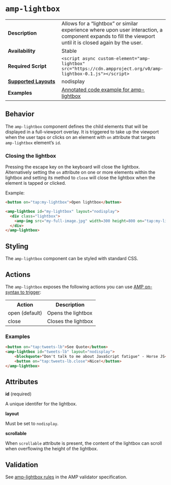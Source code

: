 <!---
Copyright 2015 The AMP HTML Authors. All Rights Reserved.

Licensed under the Apache License, Version 2.0 (the "License");
you may not use this file except in compliance with the License.
You may obtain a copy of the License at

      http://www.apache.org/licenses/LICENSE-2.0

Unless required by applicable law or agreed to in writing, software
distributed under the License is distributed on an "AS-IS" BASIS,
WITHOUT WARRANTIES OR CONDITIONS OF ANY KIND, either express or implied.
See the License for the specific language governing permissions and
limitations under the License.
-->

# <a name="amp-lightbox"></a> `amp-lightbox`

<table>
  <tr>
    <td width="40%"><strong>Description</strong></td>
    <td>Allows for a “lightbox” or similar experience where upon user interaction, a component expands to fill the viewport until it is closed again by the user.</td>
  </tr>
  <tr>
    <td width="40%"><strong>Availability</strong></td>
    <td>Stable</td>
  </tr>
  <tr>
    <td width="40%"><strong>Required Script</strong></td>
    <td><code>&lt;script async custom-element="amp-lightbox" src="https://cdn.ampproject.org/v0/amp-lightbox-0.1.js">&lt;/script></code></td>
  </tr>
  <tr>
    <td class="col-fourty"><strong><a href="https://www.ampproject.org/docs/guides/responsive/control_layout.html">Supported Layouts</a></strong></td>
    <td>nodisplay</td>
  </tr>
  <tr>
    <td width="40%"><strong>Examples</strong></td>
    <td><a href="https://ampbyexample.com/components/amp-lightbox/">Annotated code example for amp-lightbox</a></td>
  </tr>
</table>

## Behavior

The `amp-lightbox` component defines the child elements that will be displayed in a full-viewport overlay. It is triggered to take up the viewport when the user taps or clicks on an element with `on` attribute that targets `amp-lightbox` element’s `id`.

### Closing the lightbox
Pressing the escape key on the keyboard will close the lightbox.
Alternatively setting the `on` attribute on one or more elements within the lightbox and setting its method to `close` will close the lightbox when the element is tapped or clicked.

Example:
```html
<button on="tap:my-lightbox">Open lightbox</button>

<amp-lightbox id="my-lightbox" layout="nodisplay">
  <div class="lightbox">
    <amp-img src="my-full-image.jpg" width=300 height=800 on="tap:my-lightbox.close">
  </div>
</amp-lightbox>
```

## Styling

The `amp-lightbox` component can be styled with standard CSS.

## Actions
The `amp-lightbox` exposes the following actions you can use [AMP on-syntax to trigger](https://github.com/ampproject/amphtml/blob/master/spec/amp-actions-and-events.md):

<table>
  <tr>
    <th>Action</th>
    <th>Description</th>
  </tr>
  <tr>
    <td>open (default)</td>
    <td>Opens the lightbox</td>
  </tr>
  <tr>
    <td>close</td>
    <td>Closes the lightbox</td>
  </tr>
</table>

### Examples

```html
<button on="tap:tweets-lb">See Quote</button>
<amp-lightbox id="tweets-lb" layout="nodisplay">
    <blockquote>"Don't talk to me about JavaScript fatigue" - Horse JS</blockquote>
    <button on="tap:tweets-lb.close">Nice!</button>
</amp-lightbox>
```

## Attributes

**id** (required)

A unique identifer for the lightbox.

**layout**

Must be set to `nodisplay`.

**scrollable**

When `scrollable` attribute is present, the content of the lightbox can scroll
when overflowing the height of the lightbox.

## Validation

See [amp-lightbox rules](https://github.com/ampproject/amphtml/blob/master/extensions/amp-lightbox/validator-amp-lightbox.protoascii) in the AMP validator specification.
